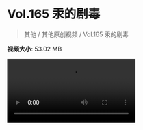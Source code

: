 # Vol.165 汞的剧毒

> 其他 / 其他原创视频 / Vol.165 汞的剧毒

**视频大小**: 53.02 MB

<div class="video"><video src="https://file.hsyhx.top/video/混乱博物馆/Vol/165.mp4" controls preload>🤔 您的浏览器不支持 video 标签</video></div>